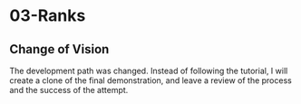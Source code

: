 # 03-Ranks

## Change of Vision

The development path was changed. Instead of following the tutorial, I will
create a clone of the final demonstration, and leave a review of the process
and the success of the attempt.
